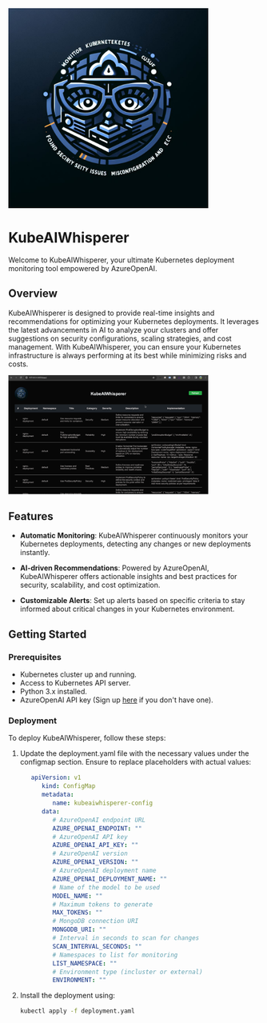<img src="https://github.com/containers-stack/KubeAIWhisperer/blob/main/static/logo.png?raw=true" width="400">

# KubeAIWhisperer

Welcome to KubeAIWhisperer, your ultimate Kubernetes deployment monitoring tool empowered by AzureOpenAI.

## Overview

KubeAIWhisperer is designed to provide real-time insights and recommendations for optimizing your Kubernetes deployments. It leverages the latest advancements in AI to analyze your clusters and offer suggestions on security configurations, scaling strategies, and cost management. With KubeAIWhisperer, you can ensure your Kubernetes infrastructure is always performing at its best while minimizing risks and costs.

<img src="https://github.com/containers-stack/KubeAIWhisperer/blob/main/static/Screenshot.png" width="400" >

## Features

- **Automatic Monitoring**: KubeAIWhisperer continuously monitors your Kubernetes deployments, detecting any changes or new deployments instantly.

- **AI-driven Recommendations**: Powered by AzureOpenAI, KubeAIWhisperer offers actionable insights and best practices for security, scalability, and cost optimization.

- **Customizable Alerts**: Set up alerts based on specific criteria to stay informed about critical changes in your Kubernetes environment.

## Getting Started

### Prerequisites

- Kubernetes cluster up and running.
- Access to Kubernetes API server.
- Python 3.x installed.
- AzureOpenAI API key (Sign up [here](https://azure.microsoft.com/en-us/products/ai-services/openai-service) if you don't have one).

### Deployment
To deploy KubeAIWhisperer, follow these steps:

1. Update the deployment.yaml file with the necessary values under the configmap section. Ensure to replace placeholders with actual values:
   ```yaml
      apiVersion: v1
         kind: ConfigMap
         metadata:
            name: kubeaiwhisperer-config
         data:
            # AzureOpenAI endpoint URL
            AZURE_OPENAI_ENDPOINT: ""  
            # AzureOpenAI API key
            AZURE_OPENAI_API_KEY: ""
            # AzureOpenAI version
            AZURE_OPENAI_VERSION: ""
            # AzureOpenAI deployment name
            AZURE_OPENAI_DEPLOYMENT_NAME: ""
            # Name of the model to be used
            MODEL_NAME: ""
            # Maximum tokens to generate
            MAX_TOKENS: ""
            # MongoDB connection URI
            MONGODB_URI: ""
            # Interval in seconds to scan for changes
            SCAN_INTERVAL_SECONDS: ""
            # Namespaces to list for monitoring
            LIST_NAMESPACE: ""
            # Environment type (incluster or external)
            ENVIRONMENT: ""

2. Install the deployment using:
   ```bash
   kubectl apply -f deployment.yaml